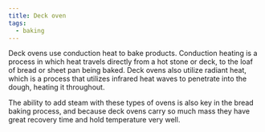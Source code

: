 ```yaml
---
title: Deck oven
tags:
  - baking
---
```

Deck ovens use conduction heat to bake products. Conduction heating is a process in which heat travels directly from a hot stone or deck, to the loaf of bread or sheet pan being baked. Deck ovens also utilize radiant heat, which is a process that utilizes infrared heat waves to penetrate into the dough, heating it throughout.

The ability to add steam with these types of ovens is also key in the bread baking process, and because deck ovens carry so much mass they have great recovery time and hold temperature very well.